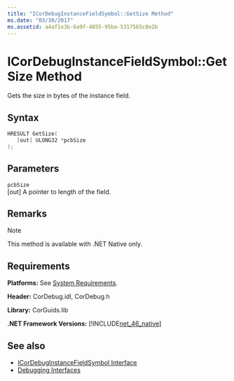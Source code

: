 ```yaml
---
title: "ICorDebugInstanceFieldSymbol::GetSize Method"
ms.date: "03/30/2017"
ms.assetid: a4af1e3b-6a9f-4855-95ba-5317565c8e2b
---
```

# ICorDebugInstanceFieldSymbol::GetSize Method
Gets the size in bytes of the instance field.  
  
## Syntax  
  
```cpp  
HRESULT GetSize(  
   [out] ULONG32 *pcbSize  
);  
```  
  
## Parameters  
 `pcbSize`  
 [out] A pointer to length of the field.  
  
## Remarks  
  
> [!NOTE]
> This method is available with .NET Native only.  
  
## Requirements  
 **Platforms:** See [System Requirements](../../get-started/system-requirements.md).  
  
 **Header:** CorDebug.idl, CorDebug.h  
  
 **Library:** CorGuids.lib  
  
 **.NET Framework Versions:** [!INCLUDE[net_46_native](../../../../includes/net-46-native-md.md)]  
  
## See also

- [ICorDebugInstanceFieldSymbol Interface](icordebuginstancefieldsymbol-interface.md)
- [Debugging Interfaces](debugging-interfaces.md)
